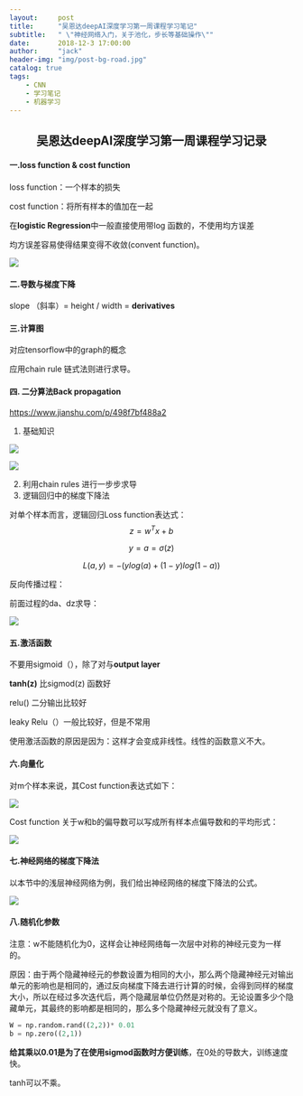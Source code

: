 ```yaml
---
layout:     post
title:      "吴恩达deepAI深度学习第一周课程学习笔记"
subtitle:   " \"神经网络入门，关于池化，步长等基础操作\""
date:       2018-12-3 17:00:00
author:     "jack"
header-img: "img/post-bg-road.jpg"
catalog: true
tags:
    - CNN
    - 学习笔记
    - 机器学习
---
```


## <center>吴恩达deepAI深度学习第一周课程学习记录

#### 一.loss function & cost function 

loss function：一个样本的损失

cost function：将所有样本的值加在一起

在**logistic Regression**中一般直接使用带log 函数的，不使用均方误差

均方误差容易使得结果变得不收敛(convent function)。

![](http://jackyanghc-picture.oss-cn-beijing.aliyuncs.com/007bgNxTly1g16rutewpbj316n05jmxy.jpg%29)

#### 二.导数与梯度下降

slope （斜率）= height / width  =  **derivatives**

#### 三.计算图

对应tensorflow中的graph的概念

应用chain rule 链式法则进行求导。

#### 四. 二分算法Back propagation

https://www.jianshu.com/p/498f7bf488a2

1. 基础知识

![](http://jackyanghc-picture.oss-cn-beijing.aliyuncs.com/007bgNxTly1g16ptu86yoj315q0c2gm9.jpg%29)

![](http://jackyanghc-picture.oss-cn-beijing.aliyuncs.com/007bgNxTly1g16pu8c8jxj30y605t3yt.jpg%29)

2. 利用chain rules 进行一步步求导
3. 逻辑回归中的梯度下降法

对单个样本而言，逻辑回归Loss function表达式：
$$
z=w^Tx+b
$$

$$
y=a=σ(z)
$$

$$
L(a,y)=−(ylog(a)+(1−y)log(1−a))
$$

反向传播过程：


前面过程的da、dz求导：

![](http://jackyanghc-picture.oss-cn-beijing.aliyuncs.com/007bgNxTly1g16qat0iblj31c40r1myu.jpg%29)

#### 五.激活函数

不要用sigmoid（），除了对与**output layer**

**tanh(z)** 比sigmod(z) 函数好

relu() 二分输出比较好

leaky Relu（）一般比较好，但是不常用

使用激活函数的原因是因为：这样才会变成非线性。线性的函数意义不大。



#### 六.向量化

对m个样本来说，其Cost function表达式如下：

![](http://jackyanghc-picture.oss-cn-beijing.aliyuncs.com/007bgNxTly1g16qcju7bej319u076dge.jpg%29)

Cost function 关于w和b的偏导数可以写成所有样本点偏导数和的平均形式：

![](http://jackyanghc-picture.oss-cn-beijing.aliyuncs.com/007bgNxTly1g16qcv3rlgj311o07at8y.jpg%29)

#### 七.神经网络的梯度下降法

 以本节中的浅层神经网络为例，我们给出神经网络的梯度下降法的公式。

![](http://jackyanghc-picture.oss-cn-beijing.aliyuncs.com/007bgNxTly1g16qg4rywjj31700j6ae2.jpg%29)

#### 八.随机化参数

注意：w不能随机化为0，这样会让神经网络每一次层中对称的神经元变为一样的。

原因：由于两个隐藏神经元的参数设置为相同的大小，那么两个隐藏神经元对输出单元的影响也是相同的，通过反向梯度下降去进行计算的时候，会得到同样的梯度大小，所以在经过多次迭代后，两个隐藏层单位仍然是对称的。无论设置多少个隐藏单元，其最终的影响都是相同的，那么多个隐藏神经元就没有了意义。

```python
W = np.random.rand((2,2))* 0.01
b = np.zero((2,1))
```

**给其乘以0.01是为了在使用sigmod函数时方便训练**，在0处的导数大，训练速度快。

tanh可以不乘。

